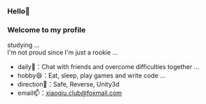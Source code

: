 ### Hello👋
### Welcome to my profile

studying ...   
I'm not proud since I'm just a rookie ... 

- daily💬：Chat with friends and overcome difficulties together ... 
- hobby😄：Eat, sleep, play games and write code ... 
- direction🤔：Safe, Reverse, Unity3d
- email📫：xiaoqiu.club@foxmail.com
<!--
**Happyboy236/Happyboy236** is a ✨ _special_ ✨ repository because its `README.md` (this file) appears on your GitHub profile.

Here are some ideas to get you started:

- 🔭 I’m currently working on ...
- 🌱 I’m currently learning ...
- 👯 I’m looking to collaborate on ...
- 🤔 I’m looking for help with ...
- 💬 Ask me about ...
- 📫 How to reach me: ...
- 😄 Pronouns: ...
- ⚡ Fun fact: ...
-->
